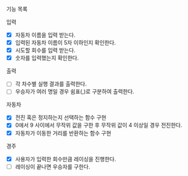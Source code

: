 기능 목록

입력
- [x] 자동차 이름을 입력 받는다.
 - [x] 입력된 자동차 이름이 5자 이하인지 확인한다.
- [x] 시도할 회수를 입력 받는다.
 - [x] 숫자를 입력했는지 확인한다.

출력
- [ ] 각 차수별 실행 결과를 출력한다.
- [ ] 우승자가 여러 명일 경우 쉼표(,)로 구분하여 출력한다.

자동차
- [x] 전진 혹은 정지하는지 선택하는 함수 구현
 - [x] 0에서 9 사이에서 무작위 값을 구한 후 무작위 값이 4 이상일 경우 전진한다.
- [x] 자동차가 이동한 거리를 반환하는 함수 구현

경주
- [x] 사용자가 입력한 회수만큼 레이싱을 진행한다.
- [ ] 레이싱이 끝나면 우승자를 구한다.